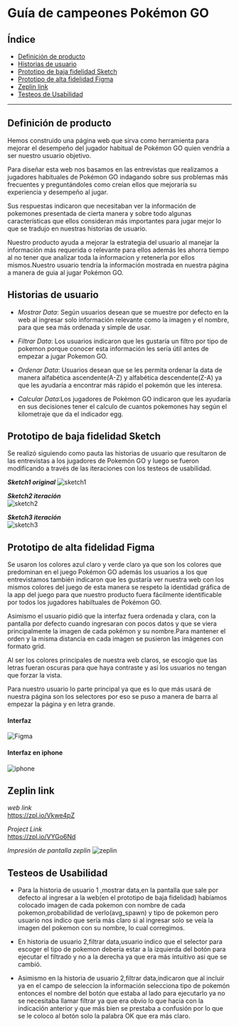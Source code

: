 # **Guía de campeones Pokémon GO**

## Índice

* [Definición de producto](#Definición-de-producto)
* [Historias de usuario](#Historias-de-usuario)
* [Prototipo de baja fidelidad Sketch](#Prototipo-de-baja-fidelidad-Sketch)
* [Prototipo de alta fidelidad Figma](#Prototipo-de-alta-fidelidad-Figma)
* [Zeplin link](#Zeplin-link)
* [Testeos de Usabilidad](#Testeos-de-Usabilidad)

***


## Definición de producto
Hemos construido una página web que sirva como herramienta para mejorar el  desempeño del jugador habitual de Pokémon GO quien vendría a ser nuestro usuario objetivo.

Para diseñar esta web nos basamos en las entrevistas que realizamos a jugadores habituales de Pokémon GO   indagando sobre sus problemas más frecuentes y preguntándoles como creían ellos que mejoraría su experiencia y desempeño al jugar.

Sus respuestas indicaron que necesitaban ver la  información de pokemones presentada de  cierta manera y sobre todo algunas características que ellos consideran más importantes para  jugar mejor lo que se tradujo en nuestras historias de usuario.

Nuestro producto ayuda a mejorar la estrategia del usuario al manejar la información más requerida o relevante para  ellos además les ahorra tiempo al no tener que analizar toda la informacion y retenerla por ellos mismos.Nuestro usuario tendría la información mostrada en nuestra página a manera de guia al jugar Pokémon GO.

## Historias de usuario
* *Mostrar Data*: Según usuarios desean que se muestre por defecto en la web al ingresar solo información relevante como la imagen y el nombre, para que sea más ordenada y simple de usar.

* *Filtrar Data*: Los usuarios indicaron que les gustaría un  filtro por tipo de pokemon porque conocer esta información les sería útil antes de empezar a jugar Pokemon GO.

* *Ordenar Data*: Usuarios desean que se les permita ordenar la data de manera alfabética ascendente(A-Z) y alfabética descendente(Z-A) ya que les ayudaría a encontrar más rápido el pokemón que les interesa.

* *Calcular Data*:Los jugadores de Pokémon GO indicaron que les ayudaría en sus decisiones tener el calculo de cuantos pokemones hay según el kilometraje que da el indicador egg.


## Prototipo de baja fidelidad Sketch
Se realizó siguiendo como pauta las historias de usuario que resultaron de las entrevistas a los jugadores de Pokemón GO y luego se fueron modificando a través de las iteraciones con los testeos de usabilidad.

***Sketch1 original***
![sketch1](src/sketch1.jpeg)


***Sketch2 iteración***   
![sketch2](src/sketch2.jpeg)

***Sketch3 iteración***    
![sketch3](src/sketch3.jpeg)


## Prototipo de alta fidelidad Figma
Se usaron los colores azul claro y verde claro ya que son los colores que predominan en el juego Pokémon GO además los usuarios a los que entrevistamos también indicaron que les gustaría ver nuestra  web con los mismos colores del juego de esta manera se respeto la identidad gráfica de la app del juego para que nuestro producto fuera fácilmente identificable por todos los jugadores habiltuales de Pokémon GO.

Asimismo el usuario pidió que la interfaz fuera ordenada y clara, con la pantalla por defecto cuando ingresaran con pocos datos y que se viera principalmente la imagen de cada pokémon y su nombre.Para mantener el orden y la misma distancia en cada imagen se pusieron las imágenes con formato grid.

Al ser los colores principales de nuestra web claros, se escogio que las  letras fueran  oscuras para que haya contraste y así los usuarios no tengan que forzar la vista.

Para nuestro usuario lo parte principal ya que es lo que más usará de nuestra página  son los selectores por eso se puso a manera de barra al empezar la página y en letra grande.

#### Interfaz
![Figma](src/Figma.PNG)


#### Interfaz en iphone  
![iphone](src/iphone.PNG)

## Zeplin link

*web link*  
<https://zpl.io/Vkwe4pZ>  

*Project Link*  
<https://zpl.io/VYGo6Nd>

*Impresión de pantalla zeplin*
![zeplin](src/zeplin.PNG)


## Testeos de Usabilidad  

* Para la historia de usuario 1 ,mostrar data,en la pantalla  que sale por defecto al ingresar a la web(en el prototipo de baja fidelidad) habíamos colocado imagen de cada pokemon con nombre de cada pokemon,probabilidad de verlo(avg_spawn) y tipo de pokemon pero usuario nos indico que sería más claro si al ingresar solo se veía la imagen del pokemon con su nombre, lo cual corregimos.

* En historia de usuario 2,filtrar data,usuario indico que el selector para escoger el tipo de pokemon debería estar a la izquierda del botón para ejecutar el filtrado y no a la derecha ya que era más intuitivo asi que se cambió.

* Asimismo en la historia de usuario 2,filtrar data,indicaron que al incluir ya en el campo de seleccion la información selecciona tipo de pokemón entonces el nombre del botón que estaba al lado para ejecutarlo ya no se necesitaba llamar filtrar ya que era obvio lo que hacia con la indicación anterior y que más bien se prestaba a confusión por lo que se le coloco al botón solo la palabra OK que era más claro.

